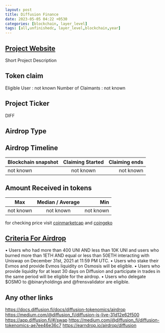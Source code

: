 ```yaml
---
layout: post
title: Diffusion Finance
date: 2023-05-05 04:22 +0530
categories: [blockchain, layer_level]
tags: [all,unfinishedc, layer_level,blockchain,year] 
---
```



## [Project Website](https://diffusion.fi/)

 Short Project Description

## Token claim

Eligible User : not known
Number of Claimants : not known

## Project Ticker

DIFF

## Airdrop Type

## Airdrop Timeline

| Blockchain snapshot     | Claiming Started           | Claiming ends    |
| ----------------------- |:--------------------------:| ----------------:|
|       not known         |        not known           |   not known      |

## Amount Received in tokens  

| Max        |    Median / Average  |       Min    |
| ---------- |:--------------------:| ------------:|
| not known  |     not known        |  not known   |

for checking price visit [coinmarketcap](https://coinmarketcap.com/currencies/) and [coingeko](https://www.coingecko.com/en/coins/)

## [Criteria For Airdrop](link)

• Users who had more than 400 UNI AND less than 10K UNI and users who burned more than 1ETH AND equal or less than 50ETH interacting with Uniswap on December 31st, 2021 at 11:59 PM UTC.
• Users who stake their Evmos and provide Evmos liquidity on Osmosis will be eligible.
• Users who provide liquidity for at least 30 days on Diffusion and participate in trades in the same period will be eligible for the airdrop.
• Users who delegate $OSMO to @binaryholdings and @frensvalidator are eligible.

## Any other links

<https://docs.diffusion.fi/docs/diffusion-tokenomics/airdrop>
<https://medium.com/@diffusion_fi/diffusion-is-live-31d12e62f500>
<https://app.diffusion.fi/#/swap>
<https://medium.com/@diffusion_fi/diffusion-tokenomics-ae7ee46e36c7>
<https://earndrop.io/airdrop/diffusion>
